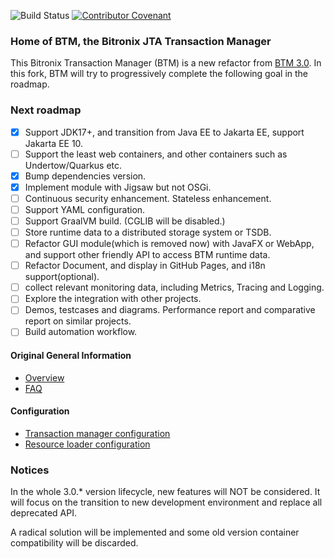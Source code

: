![Build Status](https://github.com/laingke/btm/actions/workflows/maven.yml/badge.svg)
[![Contributor Covenant](https://img.shields.io/badge/Contributor%20Covenant-2.1-4baaaa.svg)](code_of_conduct.md)

### Home of BTM, the Bitronix JTA Transaction Manager ###

This Bitronix Transaction Manager (BTM) is a new refactor from [BTM 3.0](https://github.com/bitronix/btm). In this fork, BTM will try to progressively complete the following goal in the roadmap.

### Next roadmap
- [x] Support JDK17+, and transition from Java EE to Jakarta EE, support Jakarta EE 10.
- [ ] Support the least web containers, and other containers such as Undertow/Quarkus etc.
- [x] Bump dependencies version.
- [x] Implement module with Jigsaw but not OSGi.
- [ ] Continuous security enhancement. Stateless enhancement.
- [ ] Support YAML configuration.
- [ ] Support GraalVM build. (CGLIB will be disabled.)
- [ ] Store runtime data to a distributed storage system or TSDB.
- [ ] Refactor GUI module(which is removed now) with JavaFX or WebApp, and support other friendly API to access BTM runtime data.
- [ ] Refactor Document, and display in GitHub Pages, and i18n support(optional).
- [ ] collect relevant monitoring data, including Metrics, Tracing and Logging.
- [ ] Explore the integration with other projects.
- [ ] Demos, testcases and diagrams. Performance report and comparative report on similar projects.
- [ ] Build automation workflow.

#### Original General Information ####
* [Overview](https://github.com/bitronix/btm/wiki/Overview)
* [FAQ](https://github.com/bitronix/btm/wiki/FAQ)

#### Configuration ####
* [Transaction manager configuration](https://github.com/bitronix/btm/wiki/Transaction-manager-configuration)
* [Resource loader configuration](https://github.com/bitronix/btm/wiki/Resource-loader-configuration)

### Notices

In the whole 3.0.* version lifecycle, new features will NOT be considered. It will focus on the transition to new development environment and replace all deprecated API.

A radical solution will be implemented and some old version container compatibility will be discarded.
